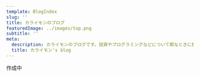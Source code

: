 ```yaml
---
template: BlogIndex
slug: ''
title: カライモンのブログ
featuredImage: ../images/top.png
subtitle: ''
meta:
  description: カライモンのブログです。投資やプログラミングなどについて暇なときに投稿していこうと思います。
  title: カライモン's blog
---
```

作成中
